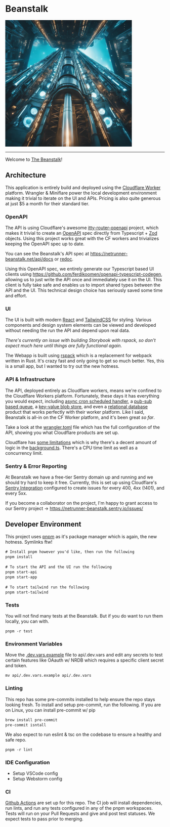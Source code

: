 # Beanstalk

<img src="./app/assets/ai_beanstalk_royalties.jpeg" alt="beanstalk" width="400"/>

---

Welcome to [The Beanstalk](https://netrunner-beanstalk.net)!

## Architecture

This application is entirely build and deployed using
the [Cloudflare Worker](https://developers.cloudflare.com/workers/) platform. Wrangler & Miniflare
power the local development environment making it trivial to iterate on the UI and APIs. Pricing is
also quite generous at just $5 a month for their standard tier.

### OpenAPI

The API is using Cloudflare's awesome [itty-router-openapi](https://github.com/cloudflare/itty-router-openapi) project,
which makes it trivial to create an [OpenAPI](https://spec.openapis.org/oas/v3.1.0) spec directly from
Typescript + [Zod](https://github.com/colinhacks/zod) objects. Using this project works great with the CF workers and
trivializes keeping the OpenAPI spec up to date.

You can see the Beanstalk's API spec at https://netrunner-beanstalk.net/api/docs
or [redoc](https://netrunner-beanstalk.net/api/redoc).

Using this OpenAPI spec, we entirely generate our Typescript based UI clients
using https://github.com/ferdikoomen/openapi-typescript-codegen, allowing us to just write the API once and immediately
use it on the UI. This client is fully take safe and enables us to import shared types between the API and the UI.
This technical design choice has seriously saved some time and effort.

### UI

The UI is built with modern [React](https://react.dev/) and [TailwindCSS](https://tailwindcss.com/) for styling.
Various components and design system elements can be viewed and developed without needing the run the API and depend
upon real data.

_There's currently an issue with building Storybook with rspack, so don't expect much here until things are fully
functional again._

The Webapp is built using [rspack](https://www.rspack.dev/) which is a replacement for webpack written in Rust. It's
crazy fast and only going to get so much better. Yes, this is a small app, but I wanted to try out the new hotness.

### API & Infrastructure

The API, deployed entirely as Cloudflare workers, means we're confined to the Cloudflare Workers platform. Fortunately,
these days it has everything you would expect,
including [async cron scheduled handler](https://developers.cloudflare.com/workers/configuration/cron-triggers/),
a [pub-sub based queue](https://developers.cloudflare.com/queues/),
a [key-value blob store](https://developers.cloudflare.com/kv/),
and even
a [relational database](https://developers.cloudflare.com/d1/) product that works perfectly with their worker platform.
Like I said, Beanstalk is all-in on the CF Worker platform, and it's been great _so far_.

Take a look at the [wrangler.toml](/api/wrangler.toml) file which has the full configuration of the API, showing you
what Cloudflare products are set up.

Cloudflare has [some limitations](https://developers.cloudflare.com/workers/platform/limits/) which is why there's a
decent amount of logic in the [background.ts](api/src/background.ts). There's a CPU time limit as well as a concurrency
limit.

### Sentry & Error Reporting

At Beanstalk we have a free-tier Sentry domain up and running and we should try hard to keep it free. Currently, this is
set up using
Cloudflare's [Sentry Integration](https://developers.cloudflare.com/workers/observability/sentry-integration/)
configured
to create issues for every 400, 4xx (!401), and every 5xx.

If you become a collaborator on the project, I'm happy to grant access to our Sentry
project -> https://netrunner-beanstalk.sentry.io/issues/

## Developer Environment

This project uses [pnpm](https://pnpm.io/) as it's package manager which is again, the new hotness. Symlinks ftw!

```shell
# Install pnpm however you'd like, then run the following
pnpm install

# To start the API and the UI run the following
pnpm start-api
pnpm start-app

# To start tailwind run the following
pnpm start-tailwind
```

### Tests

You will not find many tests at the Beanstalk. But if you do want to run them locally, you can with.

```shell
pnpm -r test
```

### Environment Variables

Move the [.dev.vars.example](/api/.dev.vars.example) file to api/.dev.vars and edit any secrets to test certain features
like OAauth w/ NRDB which requires a specific client secret and token.

```shell
mv api/.dev.vars.example api/.dev.vars
```

### Linting

This repo has some pre-commits installed to help ensure the repo stays looking fresh. To install and
setup pre-commit, run the following. If you are on Linux, you can install pre-commit w/ pip

```shell
brew install pre-commit
pre-commit isntall
```

We also expect to run eslint & tsc on the codebase to ensure a healthy and safe repo.

```shell
pnpm -r lint
```

### IDE Configuration

- Setup VSCode config
- Setup Webstorm config

### CI

[Github Actions](.github/workflows/tests.yaml) are set up for this repo. The CI job will install dependencies, run
lints, and run any tests configured in any of the pnpm workspaces. Tests will run on your Pull Requests and give
and post test statuses. We expect tests to pass prior to merging.
